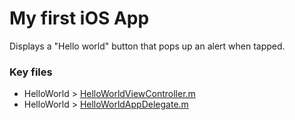 # My first iOS App

Displays a "Hello world" button that pops up an alert when tapped.

### Key files

- HelloWorld > [HelloWorldViewController.m](../../blob/master/HelloWorld/HelloWorldViewController.m)
- HelloWorld > [HelloWorldAppDelegate.m](../../blob/master/HelloWorld/HelloWorldAppDelegate.m)




